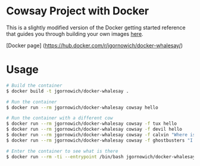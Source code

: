 # Cowsay Project with Docker

This is a slightly modified version of the Docker getting started reference that guides you through building your own images [here](https://docs.docker.com/engine/getstarted/step_four/).

[Docker page] (https://hub.docker.com/r/jgornowich/docker-whalesay/)

# Usage
 
```bash
# Build the container
$ docker build -t jgornowich/docker-whalesay .

# Run the container 
$ docker run --rm jgornowich/docker-whalesay cowsay hello

# Run the container with a different cow
$ docker run --rm jgornowich/docker-whalesay cowsay -f tux hello
$ docker run --rm jgornowich/docker-whalesay cowsay -f devil hello
$ docker run --rm jgornowich/docker-whalesay cowsay -f calvin "Where is hobbes?"
$ docker run --rm jgornowich/docker-whalesay cowsay -f ghostbusters "I aint afraid of no ghost"

# Enter the container to see what is there
$ docker run --rm -ti --entrypoint /bin/bash jgornowich/docker-whalesay
```
